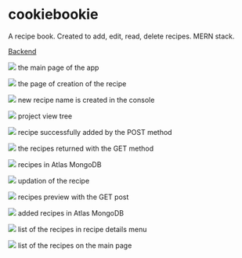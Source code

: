 # cookiebookie
A recipe book. Created to add, edit, read, delete recipes. MERN stack.

[Backend](https://github.com/srikanthA4/cookdetails)

![](img/cookbook1.png)
the main page of the app



![](img/cookbook3.png)
the page of creation of the recipe

![](img/cookbook4.png)
new recipe name is created in the console

![](img/cookbook5.png)
project view tree

![](img/cookbook6.png)
recipe successfully added by the POST method

![](img/cookbook7.png)
the recipes returned with the GET method

![](img/cookbook8.png)
recipes in Atlas MongoDB

![](img/cookbook9.png)
updation of the recipe

![](img/cookbook10.png)
recipes preview with the GET post

![](img/cookbook11.png)
added recipes in Atlas MongoDB

![](img/cookbook12.png)
list of the recipes in recipe details menu

![](img/cookbook13.png)
list of the recipes on the main page



